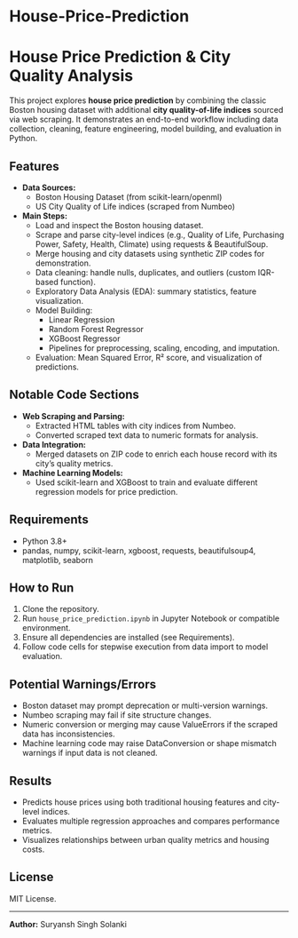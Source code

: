 # House-Price-Prediction
<!DOCTYPE html>
<html>
<head>
  <meta charset="UTF-8">
</head>
<body>
  <h1>House Price Prediction & City Quality Analysis</h1>

  <p>
    This project explores <strong>house price prediction</strong> by combining the classic Boston housing dataset with additional <strong>city quality-of-life indices</strong> sourced via web scraping. It demonstrates an end-to-end workflow including data collection, cleaning, feature engineering, model building, and evaluation in Python.
  </p>

  <h2>Features</h2>
  <ul>
    <li><strong>Data Sources:</strong>
      <ul>
        <li>Boston Housing Dataset (from scikit-learn/openml)</li>
        <li>US City Quality of Life indices (scraped from Numbeo)</li>
      </ul>
    </li>
    <li><strong>Main Steps:</strong>
      <ul>
        <li>Load and inspect the Boston housing dataset.</li>
        <li>Scrape and parse city-level indices (e.g., Quality of Life, Purchasing Power, Safety, Health, Climate) using requests &amp; BeautifulSoup.</li>
        <li>Merge housing and city datasets using synthetic ZIP codes for demonstration.</li>
        <li>Data cleaning: handle nulls, duplicates, and outliers (custom IQR-based function).</li>
        <li>Exploratory Data Analysis (EDA): summary statistics, feature visualization.</li>
        <li>Model Building:
          <ul>
            <li>Linear Regression</li>
            <li>Random Forest Regressor</li>
            <li>XGBoost Regressor</li>
            <li>Pipelines for preprocessing, scaling, encoding, and imputation.</li>
          </ul>
        </li>
        <li>Evaluation: Mean Squared Error, R² score, and visualization of predictions.</li>
      </ul>
    </li>
  </ul>

  <h2>Notable Code Sections</h2>
  <ul>
    <li><strong>Web Scraping and Parsing:</strong>
      <ul>
        <li>Extracted HTML tables with city indices from Numbeo.</li>
        <li>Converted scraped text data to numeric formats for analysis.</li>
      </ul>
    </li>
    <li><strong>Data Integration:</strong>
      <ul>
        <li>Merged datasets on ZIP code to enrich each house record with its city’s quality metrics.</li>
      </ul>
    </li>
    <li><strong>Machine Learning Models:</strong>
      <ul>
        <li>Used scikit-learn and XGBoost to train and evaluate different regression models for price prediction.</li>
      </ul>
    </li>
  </ul>

  <h2>Requirements</h2>
  <ul>
    <li>Python 3.8+</li>
    <li>pandas, numpy, scikit-learn, xgboost, requests, beautifulsoup4, matplotlib, seaborn</li>
  </ul>

  <h2>How to Run</h2>
  <ol>
    <li>Clone the repository.</li>
    <li>Run <code>house_price_prediction.ipynb</code> in Jupyter Notebook or compatible environment.</li>
    <li>Ensure all dependencies are installed (see Requirements).</li>
    <li>Follow code cells for stepwise execution from data import to model evaluation.</li>
  </ol>

  <h2>Potential Warnings/Errors</h2>
  <ul>
    <li>Boston dataset may prompt deprecation or multi-version warnings.</li>
    <li>Numbeo scraping may fail if site structure changes.</li>
    <li>Numeric conversion or merging may cause ValueErrors if the scraped data has inconsistencies.</li>
    <li>Machine learning code may raise DataConversion or shape mismatch warnings if input data is not cleaned.</li>
  </ul>

  <h2>Results</h2>
  <ul>
    <li>Predicts house prices using both traditional housing features and city-level indices.</li>
    <li>Evaluates multiple regression approaches and compares performance metrics.</li>
    <li>Visualizes relationships between urban quality metrics and housing costs.</li>
  </ul>

  <h2>License</h2>
  <p>MIT License.</p>

  <hr>
  <p><strong>Author:</strong> Suryansh Singh Solanki</p>
</body>
</html>
